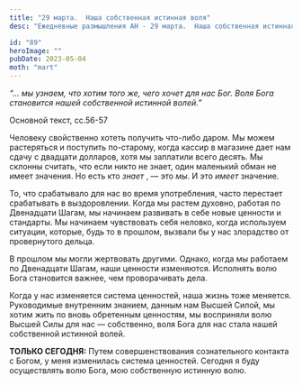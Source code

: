 ```yaml
---
title: "29 марта.  Наша собственная истинная воля"
desc: "Ежедневные размышления АН - 29 марта.  Наша собственная истинная воля"

id: "89"
heroImage: ""
pubDate: 2023-05-04
moth: "mart"
---
```


_“… мы узнаем, что хотим того же, чего хочет для нас Бог. Воля Бога становится
нашей собственной истинной волей.”_

Основной текст, сс.56-57

Человеку свойственно хотеть получить что-либо даром. Мы можем растеряться и
поступить по-старому, когда кассир в магазине дает нам сдачу с двадцати
долларов, хотя мы заплатили всего десять. Мы склонны считать, что если никто
не знает, один маленький обман не имеет значения. Но есть кто _знает_ , — это
_мы_. И это _имеет_ значение.

То, что срабатывало для нас во время употребления, часто перестает срабатывать
в выздоровлении. Когда мы растем духовно, работая по Двенадцати Шагам, мы
начинаем развивать в себе новые ценности и стандарты. Мы начинаем чувствовать
себя неловко, когда используем ситуации, которые, будь то в прошлом, вызвали
бы у нас злорадство от провернутого дельца.

В прошлом мы могли жертвовать другими. Однако, когда мы работаем по Двенадцати
Шагам, наши ценности изменяются. Исполнять волю Бога становится важнее, чем
проворачивать дела.

Когда у нас изменяется система ценностей, наша жизнь тоже меняется.
Руководимые внутренним знанием, данным нам Высшей Силой, мы хотим жить по
вновь обретенным ценностям, мы восприняли волю Высшей Силы для нас —
собственно, воля Бога для нас стала нашей собственной истинной волей.

**ТОЛЬКО СЕГОДНЯ:** Путем совершенствования сознательного контакта с Богом, у
меня изменилась система ценностей. Сегодня я буду осуществлять волю Бога, мою
собственную истинную волю.
